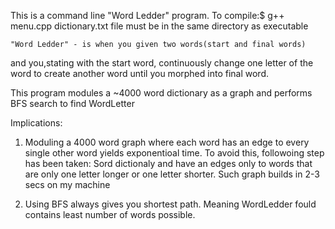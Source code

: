 This is a command line "Word Ledder" program. To compile:$ g++ menu.cpp
dictionary.txt file must be in the same directory as executable

	"Word Ledder" - is when you given two words(start and final words)
and you,stating with the start word, continuously change one letter of the word to create 
another word until you morphed into final word.


This program modules a ~4000 word 
dictionary as a graph and performs BFS search to find WordLetter

Implications:
1. Moduling a 4000 word graph where each word has an edge to every single
other word yields exponentioal time. To avoid this, followoing step 
has been taken: Sord dictionaly and have an edges only to words that are only one letter 
longer or one letter shorter. Such graph builds in 2-3 secs on my machine

2. Using BFS always gives you shortest path. Meaning WordLedder fould contains least
number of words possible.
